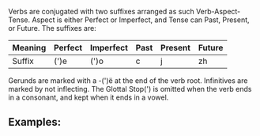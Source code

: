 Verbs are conjugated with two suffixes arranged as such Verb-Aspect-Tense. Aspect is either Perfect or Imperfect, and Tense can Past, Present, or Future. The suffixes are:

Meaning|Perfect|Imperfect|Past|Present|Future
-------|-------|---------|----|-------|------
Suffix|(')e|(')o|c|j|zh

Gerunds are marked with a -(')ë at the end of the verb root.
Infinitives are marked by not inflecting.
The Glottal Stop(') is omitted when the verb ends in a consonant, and kept when it ends in a vowel.

## Examples:

